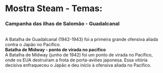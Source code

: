 # Mostra Steam - Temas:
<h3>Campanha das ilhas de Salomão - Guadalcanal</h3><br>
A Batalha de Guadalcanal (1942-1943) foi a primeira grande ofensiva aliada contra o Japão no Pacífico.<br>
<strong>Batalha de Midway - ponto de virada no pacifico</strong><br>
A Batalha de Midway (junho de 1942) foi um ponto de virada no Pacífico, onde os EUA destruíram a frota de porta-aviões japonesa. Essa vitória decisiva enfraqueceu o Japão e deu início à ofensiva aliada no Pacífico.


